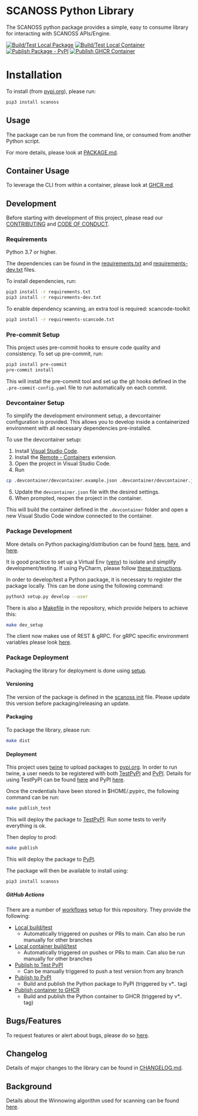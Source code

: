 # SCANOSS Python Library
The SCANOSS python package provides a simple, easy to consume library for interacting with SCANOSS APIs/Engine.

[![Build/Test Local Package](https://github.com/scanoss/scanoss.py/actions/workflows/python-local-test.yml/badge.svg)](https://github.com/scanoss/scanoss.py/actions/workflows/python-local-test.yml)
[![Build/Test Local Container](https://github.com/scanoss/scanoss.py/actions/workflows/container-local-test.yml/badge.svg)](https://github.com/scanoss/scanoss.py/actions/workflows/container-local-test.yml)
[![Publish Package - PyPI](https://github.com/scanoss/scanoss.py/actions/workflows/python-publish-pypi.yml/badge.svg)](https://github.com/scanoss/scanoss.py/actions/workflows/python-publish-pypi.yml)
[![Publish GHCR Container](https://github.com/scanoss/scanoss.py/actions/workflows/container-publish-ghcr.yml/badge.svg)](https://github.com/scanoss/scanoss.py/actions/workflows/container-publish-ghcr.yml)

# Installation
To install (from [pypi.org](https://pypi.org/project/scanoss)), please run:
```bash
pip3 install scanoss
```

## Usage
The package can be run from the command line, or consumed from another Python script.

For more details, please look at [PACKAGE.md](PACKAGE.md).

## Container Usage
To leverage the CLI from within a container, please look at [GHCR.md](GHCR.md).

## Development
Before starting with development of this project, please read our [CONTRIBUTING](CONTRIBUTING.md) and [CODE OF CONDUCT](CODE_OF_CONDUCT.md).

### Requirements
Python 3.7 or higher.

The dependencies can be found in the [requirements.txt](requirements.txt) and [requirements-dev.txt](requirements-dev.txt) files.

To install dependencies, run:
```bash
pip3 install -r requirements.txt
pip3 install -r requirements-dev.txt
```

To enable dependency scanning, an extra tool is required: scancode-toolkit
```bash
pip3 install -r requirements-scancode.txt
```

### Pre-commit Setup
This project uses pre-commit hooks to ensure code quality and consistency. To set up pre-commit, run:
```bash
pip3 install pre-commit
pre-commit install
```

This will install the pre-commit tool and set up the git hooks defined in the `.pre-commit-config.yaml` file to run automatically on each commit.

### Devcontainer Setup
To simplify the development environment setup, a devcontainer configuration is provided. This allows you to develop inside a containerized environment with all necessary dependencies pre-installed.

To use the devcontainer setup:
1. Install [Visual Studio Code](https://code.visualstudio.com/).
2. Install the [Remote - Containers](https://marketplace.visualstudio.com/items?itemName=ms-vscode-remote.remote-containers) extension.
3. Open the project in Visual Studio Code.
4. Run 
```bash
cp .devcontainer/devcontainer.example.json .devcontainer/devcontainer.json
``` 
5. Update the `devcontainer.json` file with the desired settings.
6. When prompted, reopen the project in the container.

This will build the container defined in the `.devcontainer` folder and open a new Visual Studio Code window connected to the container.

### Package Development
More details on Python packaging/distribution can be found [here](https://packaging.python.org/overview/), [here](https://packaging.python.org/guides/distributing-packages-using-setuptools/), and [here](https://packaging.python.org/guides/using-testpypi/#using-test-pypi).

It is good practice to set up a Virtual Env ([venv](https://docs.python.org/3/library/venv.html)) to isolate and simplify development/testing.
If using PyCharm, please follow [these instructions](https://www.jetbrains.com/help/pycharm/creating-virtual-environment.html).

In order to develop/test a Python package, it is necessary to register the package locally. This can be done using the following command:
```bash
python3 setup.py develop --user
```
There is also a [Makefile](Makefile) in the repository, which provide helpers to achieve this:
```bash
make dev_setup
```
The client now makes use of REST & gRPC. For gRPC specific environment variables please look [here](https://github.com/grpc/grpc/blob/master/doc/environment_variables.md).

### Package Deployment
Packaging the library for deployment is done using [setup](https://docs.python.org/3/distutils/setupscript.html).

#### Versioning
The version of the package is defined in the [scanoss init](src/scanoss/__init__.py) file. Please update this version before packaging/releasing an update.

#### Packaging
To package the library, please run:
```bash
make dist
```

#### Deployment
This project uses [twine](https://twine.readthedocs.io/en/latest/) to upload packages to [pypi.org](https://pypi.org).
In order to run twine, a user needs to be registered with both [TestPyPI](https://test.pypi.org) and [PyPI](https://pypi.org).
Details for using TestPyPI can be found [here](https://packaging.python.org/guides/using-testpypi) and PyPI [here](https://packaging.python.org/guides/distributing-packages-using-setuptools/#uploading-your-project-to-pypi).

Once the credentials have been stored in $HOME/.pypirc, the following command can be run:
```bash
make publish_test
```
This will deploy the package to [TestPyPI](https://test.pypi.org/project/scanoss). Run some tests to verify everything is ok.

Then deploy to prod:
```bash
make publish
```
This will deploy the package to [PyPI](https://pypi.org/project/scanoss).

The package will then be available to install using:
```bash
pip3 install scanoss
```

##### GitHub Actions
There are a number of [workflows](.github/workflows) setup for this repository. They provide the following:
* [Local build/test](.github/workflows/python-local-test.yml)
  * Automatically triggered on pushes or PRs to main. Can also be run manually for other branches
* [Local container build/test](.github/workflows/container-local-test.yml)
  * Automatically triggered on pushes or PRs to main. Can also be run manually for other branches
* [Publish to Test PyPI](.github/workflows/python-publish-testpypi.yml)
  * Can be manually triggered to push a test version from any branch
* [Publish to PyPI](.github/workflows/python-publish-pypi.yml)
  * Build and publish the Python package to PyPI (triggered by v*.*.* tag)
* [Publish container to GHCR](.github/workflows/container-publish-ghcr.yml)
  * Build and publish the Python container to GHCR (triggered by v*.*.* tag)

## Bugs/Features
To request features or alert about bugs, please do so [here](https://github.com/scanoss/scanoss.py/issues).

## Changelog
Details of major changes to the library can be found in [CHANGELOG.md](CHANGELOG.md).

## Background
Details about the Winnowing algorithm used for scanning can be found [here](WINNOWING.md).
